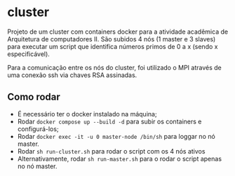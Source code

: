 # cluster

Projeto de um cluster com containers docker para a atividade acadêmica de Arquitetura de computadores II. São subidos 4 nós (1 master e 3 slaves) para executar um script que identifica números primos de 0 a x (sendo x especificável).

Para a comunicação entre os nós do cluster, foi utilizado o MPI através de uma conexão ssh via chaves RSA assinadas.

## Como rodar
- É necessário ter o docker instalado na máquina;
- Rodar `docker compose up --build -d` para subir os containers e configurá-los;
- Rodar `docker exec -it -u 0 master-node /bin/sh` para loggar no nó master.
- Rodar `sh run-cluster.sh` para rodar o script com os 4 nós ativos
- Alternativamente, rodar `sh run-master.sh` para o rodar o script apenas no nó master.
